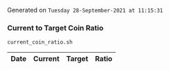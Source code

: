 Generated on `Tuesday 28-September-2021 at 11:15:31`

### Current to Target Coin Ratio
`current_coin_ratio.sh`

Date|Current|Target|Ratio
---|---|---|---

